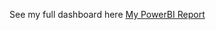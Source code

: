 See my full dashboard here [My PowerBI Report](https://app.powerbi.com/reportEmbed?reportId=9e9ab893-f278-4a85-ba62-678481677a47&autoAuth=true&ctid=731f4d6e-e870-4f8a-a61b-bc6938712f83
)
